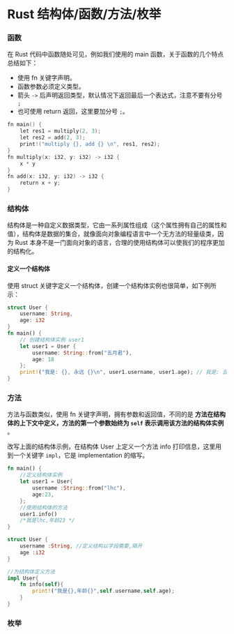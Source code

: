 # Rust 结构体/函数/方法/枚举

### 函数

在 Rust 代码中函数随处可见，例如我们使用的 main 函数，关于函数的几个特点总结如下：

* 使用 fn 关键字声明。
* 函数参数必须定义类型。
* 箭头 `->` 后声明返回类型，默认情况下返回最后一个表达式，注意不要有分号 `;`
* 也可使用 return 返回，这里要加分号 `;`。

```go
fn main() {
    let res1 = multiply(2, 3);
    let res2 = add(2, 3);
    print!("multiply {}, add {} \n", res1, res2);
}
fn multiply(x: i32, y: i32) -> i32 {
    x * y
}
fn add(x: i32, y: i32) -> i32 {
    return x + y;
}
```

### 结构体

结构体是一种自定义数据类型，它由一系列属性组成（这个属性拥有自己的属性和值），结构体是数据的集合，就像面向对象编程语言中一个无方法的轻量级类，因为 Rust 本身不是一门面向对象的语言，合理的使用结构体可以使我们的程序更加的结构化。

#### 定义一个结构体

使用 struct 关键字定义一个结构体，创建一个结构体实例也很简单，如下例所示：

```rust
struct User {
    username: String,
    age: i32
}
fn main() {
    // 创建结构体实例 user1
    let user1 = User {
        username: String::from("五月君"),
        age: 18
    };
    print!("我是: {}, 永远 {}\n", user1.username, user1.age); // 我是: 五月君, 永远 18
}

```

### 方法

方法与函数类似，使用 fn 关键字声明，拥有参数和返回值，不同的是 **方法在结构体的上下文中定义，方法的第一个参数始终为 `self` 表示调用该方法的结构体实例** 。

改写上面的结构体示例，在结构体 User 上定义一个方法 info 打印信息，这里用到一个关键字 `impl`，它是 implementation 的缩写。

```rust
fn main() {
    //定义结构体实例
    let user1 = User{
        username :String::from("lhc"),
        age:23,
    };
    //使用结构体的方法
    user1.info()
    /*我是lhc,年龄23 */
}

struct User {
    username :String, //定义结构以字段需要,隔开
    age :i32
}

//为结构体定义方法
impl User{
    fn info(self){
        print!("我是{},年龄{}",self.username,self.age);
    }
}
```

### 枚举
